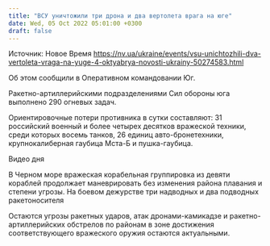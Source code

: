 ```yaml
---
title: "ВСУ уничтожили три дрона и два вертолета врага на юге"
date: Wed, 05 Oct 2022 05:01:00 +0300
draft: false
---
```

Источник: Новое Время https://nv.ua/ukraine/events/vsu-unichtozhili-dva-vertoleta-vraga-na-yuge-4-oktyabrya-novosti-ukrainy-50274583.html


Об этом сообщили в Оперативном командовании Юг.

Ракетно-артиллерийскими подразделениями Сил обороны юга выполнено 290 огневых задач.

Ориентировочные потери противника в сутки составляют: 31 российский военный и более четырех десятков вражеской техники, среди которых восемь танков, 26 единиц авто-бронетехники, крупнокалиберная гаубица Мста-Б и пушка-гаубица.

 Видео дня   

В Черном море вражеская корабельная группировка из девяти кораблей продолжает маневрировать без изменения района плавания и степени угрозы. На боевом дежурстве три надводных и два подводных ракетоносителя

Остаются угрозы ракетных ударов, атак дронами-камикадзе и ракетно-артиллерийских обстрелов по районам в зоне достижения соответствующего вражеского оружия остаются актуальными.
